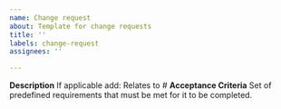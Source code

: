 ```yaml
---
name: Change request
about: Template for change requests
title: ''
labels: change-request
assignees: ''

---
```


**Description**
If applicable add: Relates to # 
**Acceptance Criteria**
Set of predefined requirements that must be met for it to be completed.
